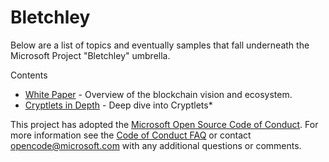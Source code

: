 # Bletchley

Below are a list of topics and eventually samples that fall underneath the Microsoft Project "Bletchley" umbrella.  

Contents

- <a href= "bletchley-whitepaper.md">White Paper</a> - Overview of the blockchain vision and ecosystem.
- <a href="CryptletsDeepDive.md">Cryptlets in Depth</a> - Deep dive into Cryptlets*


This project has adopted the [Microsoft Open Source Code of Conduct](https://opensource.microsoft.com/codeofconduct/). For more information see the [Code of Conduct FAQ](https://opensource.microsoft.com/codeofconduct/faq/) or contact [opencode@microsoft.com](mailto:opencode@microsoft.com) with any additional questions or comments.
